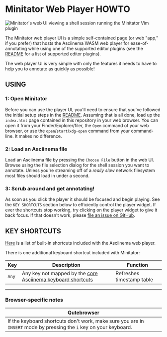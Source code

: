 # Minitator Web Player HOWTO

![Minitator's web UI viewing a shell session running the Minitator Vim plugin](https://sqt.wtf/~targetdisk/blob/minitator-yo-dawg.png)

The Minitator web player UI is a simple self-contained page (or web "app," if
you prefer) that hosts the Asciinema WASM web player for ease-of-annotating
while using one of the supported editor plugins (see the [README](README.md) for
a list of supported editor plugins).

The web player UI is very simple with only the features it needs to have to help
you to annotate as quickly as possible!

## USING
### 1: Open Minitator
Before you can use the player UI, you'll need to ensure that you've followed the
initial setup steps in the [README](README.md).  Assuming that is all done, load
up the `index.html` page contained in this repository in your web browser.  You
can open it from your Finder/Explorer/filer, the `Open` command of your web
browser, or use the `open`/`start`/`xdg-open` command from your command-line.
It makes no difference.

### 2: Load an Asciinema file
Load an Asciinema file by pressing the `Choose File` button in the web UI.
Browse using the file selection dialog for the shell session you want to
annotate.  Unless you're streaming off of a *really slow* network filesystem
most files should load in under a second.

### 3: Scrub around and get annotating!
As soon as you click the player it should be focused and begin playing.  See
the `KEY SHORTCUTS` section below to efficiently control the player widget.  If
ever the shortcuts stop working, try clicking on the player widget to give it
back focus.  If that doesn't work, please
[file an issue on GitHub](https://github.com/targetdisk/minitator/issues).

## KEY SHORTCUTS
[Here](https://docs.asciinema.org/manual/player/shortcuts/) is a list of
built-in shortcuts included with the Asciinema web player.

There is one additional keyboard shortcut included with Minitator:

| Key | Description | Function |
| --- | ----------- | -------- |
| `Any` | Any key not mapped by the [core Asciinema keyboard shortcuts](https://docs.asciinema.org/manual/player/shortcuts/) | Refreshes timestamp table |

--------------------------

### Browser-specific notes
| Qutebrowser |
| ----------- |
| If the keyboard shortcuts don't work, make sure you are in `INSERT` mode by pressing the `i` key on your keyboard. |
